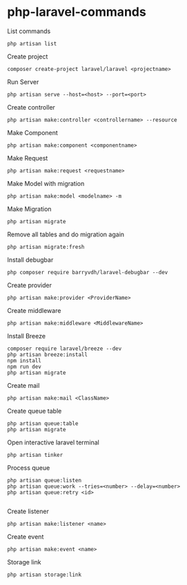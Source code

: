 # php-laravel-commands

List commands
```
php artisan list

```

Create project
```
composer create-project laravel/laravel <projectname>

```

Run Server
```
php artisan serve --host=<host> --port=<port>

```

Create controller
```
php artisan make:controller <controllername> --resource

```

Make Component
```
php artisan make:component <componentname>

```

Make Request
```
php artisan make:request <requestname>

```

Make Model with migration
```
php artisan make:model <modelname> -m

```

Make Migration
```
php artisan migrate

```

Remove all tables and do migration again
```
php artisan migrate:fresh

```

Install debugbar
```
php composer require barryvdh/laravel-debugbar --dev 

```

Create provider
```
php artisan make:provider <ProviderName> 

```

Create middleware
```
php artisan make:middleware <MiddlewareName> 

```

Install Breeze
```
composer require laravel/breeze --dev
php artisan breeze:install
npm install
npm run dev
php artisan migrate

```

Create mail
```
php artisan make:mail <ClassName> 

```

Create queue table
```
php artisan queue:table
php artisan migrate

```

Open interactive laravel terminal
```
php artisan tinker

```

Process queue
```
php artisan queue:listen
php artisan queue:work --tries=<number> --delay=<number>
php artisan queue:retry <id>
 
```

Create listener
```
php artisan make:listener <name>

```

Create event
```
php artisan make:event <name>

```

Storage link
```
php artisan storage:link 

```
